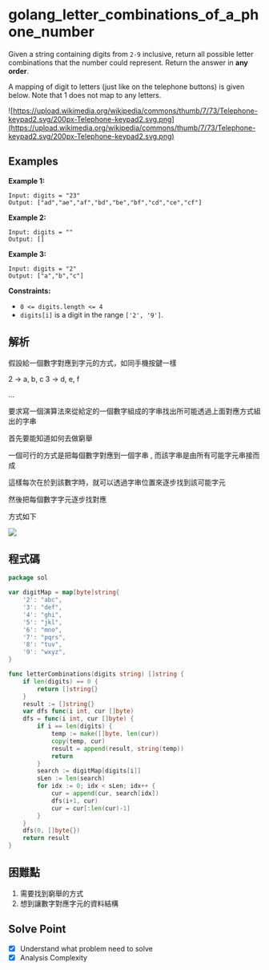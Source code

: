 # golang_letter_combinations_of_a_phone_number

Given a string containing digits from `2-9` inclusive, return all possible letter combinations that the number could represent. Return the answer in **any order**.

A mapping of digit to letters (just like on the telephone buttons) is given below. Note that 1 does not map to any letters.

![https://upload.wikimedia.org/wikipedia/commons/thumb/7/73/Telephone-keypad2.svg/200px-Telephone-keypad2.svg.png](https://upload.wikimedia.org/wikipedia/commons/thumb/7/73/Telephone-keypad2.svg/200px-Telephone-keypad2.svg.png)

## Examples

**Example 1:**

```
Input: digits = "23"
Output: ["ad","ae","af","bd","be","bf","cd","ce","cf"]

```

**Example 2:**

```
Input: digits = ""
Output: []

```

**Example 3:**

```
Input: digits = "2"
Output: ["a","b","c"]

```

**Constraints:**

- `0 <= digits.length <= 4`
- `digits[i]` is a digit in the range `['2', '9']`.

## 解析

假設給一個數字對應到字元的方式，如同手機按鍵一樣

2 -> a, b, c
3 -> d, e, f

...

要求寫一個演算法來從給定的一個數字組成的字串找出所可能透過上面對應方式組出的字串

首先要能知道如何去做窮舉

一個可行的方式是把每個數字對應到一個字串 , 而該字串是由所有可能字元串接而成

這樣每次在於到該數字時，就可以透過字串位置來逐步找到該可能字元

然後把每個數字字元逐步找對應

方式如下

![](https://i.imgur.com/uiZEylz.png)

## 程式碼
```go
package sol

var digitMap = map[byte]string{
	'2': "abc",
	'3': "def",
	'4': "ghi",
	'5': "jkl",
	'6': "mno",
	'7': "pqrs",
	'8': "tuv",
	'9': "wxyz",
}

func letterCombinations(digits string) []string {
	if len(digits) == 0 {
		return []string{}
	}
	result := []string{}
	var dfs func(i int, cur []byte)
	dfs = func(i int, cur []byte) {
		if i == len(digits) {
			temp := make([]byte, len(cur))
			copy(temp, cur)
			result = append(result, string(temp))
			return
		}
		search := digitMap[digits[i]]
		sLen := len(search)
		for idx := 0; idx < sLen; idx++ {
			cur = append(cur, search[idx])
			dfs(i+1, cur)
			cur = cur[:len(cur)-1]
		}
	}
	dfs(0, []byte{})
	return result
}

```

## 困難點

1. 需要找到窮舉的方式
2. 想到讓數字對應字元的資料結構
## Solve Point

- [x]  Understand what problem need to solve
- [x]  Analysis Complexity